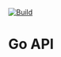 [![Build](https://github.com/atomix/atomix/actions/workflows/api.yml/badge.svg)](https://github.com/atomix/atomix/actions/workflows/api.yml)

# Go API
